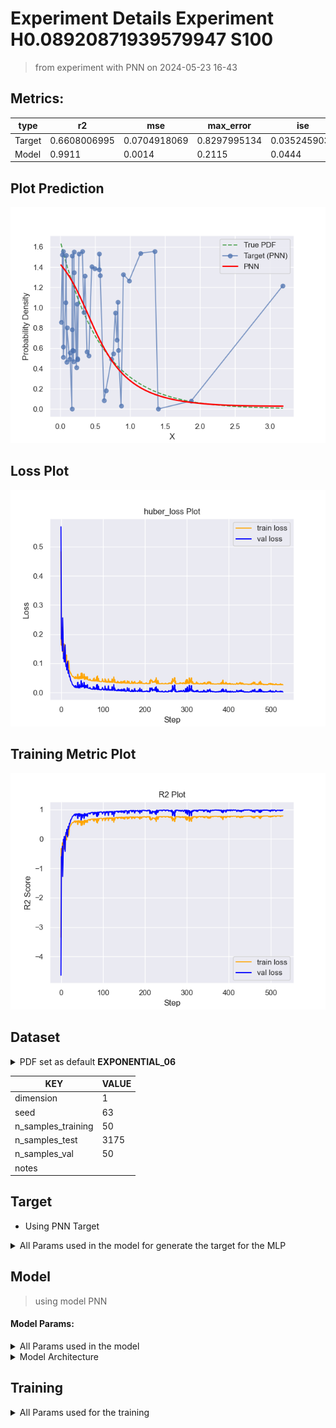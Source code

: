 # Experiment Details Experiment  H0.08920871939579947 S100
> from experiment with PNN
> on 2024-05-23 16-43
## Metrics:
                                                                                                    
| type   | r2           | mse          | max_error    | ise          | kl           | evs          |
|--------|--------------|--------------|--------------|--------------|--------------|--------------|
| Target | 0.6608006995 | 0.0704918069 | 0.8297995134 | 0.0352459035 | 0.0843061936 | 0.6625193287 |
| Model  | 0.9911       | 0.0014       | 0.2115       | 0.0444       | 0.0076       | 0.9911       |
                                                                                                    
## Plot Prediction

<img src="pdf_df78523c.png">

## Loss Plot

<img src="loss_df78523c.png">

## Training Metric Plot

<img src="train_metric_df78523c.png">

## Dataset

<details><summary>PDF set as default <b>EXPONENTIAL_06</b></summary>

#### Dimension 1
                               
| type        | rate | weight |
|-------------|------|--------|
| exponential | 0.6  | 1      |
                               
</details>
                              
| KEY                | VALUE |
|--------------------|-------|
| dimension          | 1     |
| seed               | 63    |
| n_samples_training | 50    |
| n_samples_test     | 3175  |
| n_samples_val      | 50    |
| notes              |       |
                              
## Target
- Using PNN Target
<details><summary>All Params used in the model for generate the target for the MLP </summary>

                             
| KEY | VALUE               |
|-----|---------------------|
| h   | 0.08920871939579947 |
                             
</details>

## Model
> using model PNN
#### Model Params:
<details><summary>All Params used in the model </summary>

                                                     
| KEY             | VALUE                           |
|-----------------|---------------------------------|
| dropout         | 0.0                             |
| hidden_layer    | [(52, Sigmoid()), (50, Tanh())] |
| last_activation | None                            |
                                                     
</details>

<details><summary>Model Architecture </summary>

NeuralNetworkModular(
  (dropout): Dropout(p=0.0, inplace=False)
  (output_layer): Linear(in_features=50, out_features=1, bias=True)
  (layers): ModuleList(
    (0): Linear(in_features=1, out_features=52, bias=True)
    (1): Linear(in_features=52, out_features=50, bias=True)
  )
  (activation): ModuleList(
    (0): Sigmoid()
    (1): Tanh()
  )
)
</details>

## Training
<details><summary>All Params used for the training </summary>

                              
| KEY           | VALUE      |
|---------------|------------|
| learning_rate | 0.0076     |
| epochs        | 530        |
| loss_type     | huber_loss |
| optimizer     | Adam       |
| batch_size    | 42         |
                              
</details>

